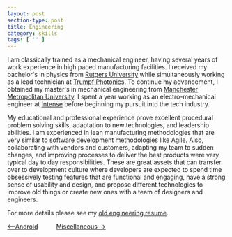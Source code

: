 ```yaml
---
layout: post
section-type: post
title: Engineering
category: skills
tags: [ '' ]
---
```


I am classically trained as a mechanical engineer, having several years of work experience in high paced manufacturing facilities.  I received my bachelor's in physics from <a href = "http://www.physics.rutgers.edu/">Rutgers University</a> while simultaneously working as a lead technician at <a href="http://us.trumpf.com">Trumpf Photonics</a>.  To continue my advancement, I obtained my master's in mechanical engineering from <a href="http://www2.mmu.ac.uk/study/postgraduate/taught/2016/13396/">Manchester Metropolitan University</a>.  I spent a year working as an electro-mechanical engineer at <a href="http://www.intenseco.com">Intense</a> before beginning my pursuit into the tech industry.

My educational and professional experience prove excellent procedural problem solving skills, adaptation to new technologies, and leadership abilities.  I am experienced in lean manufacturing methodologies that are very similar to software development methodologies like Agile. Also, collaborating with vendors and customers, adapting my team to sudden changes, and improving processes to deliver the best products were very typical day to day responsibilities. These are great assets that can transfer over to development culture where developers are expected to spend time obsessively testing features that are functional and engaging, have a strong sense of usability and design, and propose different technologies to improve old things or create new ones with a team of designers and engineers.

For more details please see my <a href = "https://github.com/chris-shum/chris-shum.github.io/raw/master/resumes/Chris_Shum_Engineering_Resume.pdf">old engineering resume</a>.

<a href = "https://chris-shum.github.io/skills/2016/11/20/android.html"><--Android</a>&emsp;&emsp;&emsp;<a href = "https://chris-shum.github.io/skills/2016/11/18/misc.html">Miscellaneous--></a>  
